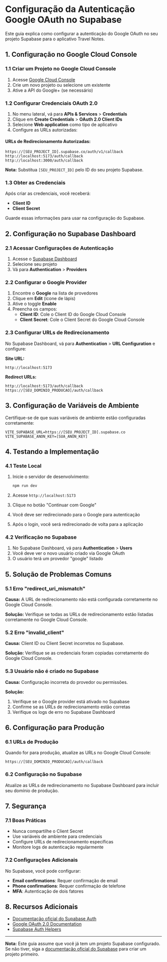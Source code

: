 # Configuração da Autenticação Google OAuth no Supabase

Este guia explica como configurar a autenticação do Google OAuth no seu projeto Supabase para o aplicativo Travel Notes.

## 1. Configuração no Google Cloud Console

### 1.1 Criar um Projeto no Google Cloud Console

1. Acesse [Google Cloud Console](https://console.cloud.google.com/)
2. Crie um novo projeto ou selecione um existente
3. Ative a API do Google+ (se necessário)

### 1.2 Configurar Credenciais OAuth 2.0

1. No menu lateral, vá para **APIs & Services** > **Credentials**
2. Clique em **Create Credentials** > **OAuth 2.0 Client IDs**
3. Selecione **Web application** como tipo de aplicativo
4. Configure as URLs autorizadas:

#### URLs de Redirecionamento Autorizadas:
```
https://[SEU_PROJECT_ID].supabase.co/auth/v1/callback
http://localhost:5173/auth/callback
http://localhost:3000/auth/callback
```

**Nota:** Substitua `[SEU_PROJECT_ID]` pelo ID do seu projeto Supabase.

### 1.3 Obter as Credenciais

Após criar as credenciais, você receberá:
- **Client ID**
- **Client Secret**

Guarde essas informações para usar na configuração do Supabase.

## 2. Configuração no Supabase Dashboard

### 2.1 Acessar Configurações de Autenticação

1. Acesse o [Supabase Dashboard](https://supabase.com/dashboard)
2. Selecione seu projeto
3. Vá para **Authentication** > **Providers**

### 2.2 Configurar o Google Provider

1. Encontre o **Google** na lista de provedores
2. Clique em **Edit** (ícone de lápis)
3. Ative o toggle **Enable**
4. Preencha os campos:
   - **Client ID**: Cole o Client ID do Google Cloud Console
   - **Client Secret**: Cole o Client Secret do Google Cloud Console

### 2.3 Configurar URLs de Redirecionamento

No Supabase Dashboard, vá para **Authentication** > **URL Configuration** e configure:

**Site URL:**
```
http://localhost:5173
```

**Redirect URLs:**
```
http://localhost:5173/auth/callback
https://[SEU_DOMINIO_PRODUCAO]/auth/callback
```

## 3. Configuração de Variáveis de Ambiente

Certifique-se de que suas variáveis de ambiente estão configuradas corretamente:

```env
VITE_SUPABASE_URL=https://[SEU_PROJECT_ID].supabase.co
VITE_SUPABASE_ANON_KEY=[SUA_ANON_KEY]
```

## 4. Testando a Implementação

### 4.1 Teste Local

1. Inicie o servidor de desenvolvimento:
   ```bash
   npm run dev
   ```

2. Acesse `http://localhost:5173`
3. Clique no botão "Continuar com Google"
4. Você deve ser redirecionado para o Google para autenticação
5. Após o login, você será redirecionado de volta para a aplicação

### 4.2 Verificação no Supabase

1. No Supabase Dashboard, vá para **Authentication** > **Users**
2. Você deve ver o novo usuário criado via Google OAuth
3. O usuário terá um provedor "google" listado

## 5. Solução de Problemas Comuns

### 5.1 Erro "redirect_uri_mismatch"

**Causa:** A URL de redirecionamento não está configurada corretamente no Google Cloud Console.

**Solução:** Verifique se todas as URLs de redirecionamento estão listadas corretamente no Google Cloud Console.

### 5.2 Erro "invalid_client"

**Causa:** Client ID ou Client Secret incorretos no Supabase.

**Solução:** Verifique se as credenciais foram copiadas corretamente do Google Cloud Console.

### 5.3 Usuário não é criado no Supabase

**Causa:** Configuração incorreta do provedor ou permissões.

**Solução:** 
1. Verifique se o Google provider está ativado no Supabase
2. Confirme se as URLs de redirecionamento estão corretas
3. Verifique os logs de erro no Supabase Dashboard

## 6. Configuração para Produção

### 6.1 URLs de Produção

Quando for para produção, atualize as URLs no Google Cloud Console:

```
https://[SEU_DOMINIO_PRODUCAO]/auth/callback
```

### 6.2 Configuração no Supabase

Atualize as URLs de redirecionamento no Supabase Dashboard para incluir seu domínio de produção.

## 7. Segurança

### 7.1 Boas Práticas

- Nunca compartilhe o Client Secret
- Use variáveis de ambiente para credenciais
- Configure URLs de redirecionamento específicas
- Monitore logs de autenticação regularmente

### 7.2 Configurações Adicionais

No Supabase, você pode configurar:
- **Email confirmations**: Requer confirmação de email
- **Phone confirmations**: Requer confirmação de telefone
- **MFA**: Autenticação de dois fatores

## 8. Recursos Adicionais

- [Documentação oficial do Supabase Auth](https://supabase.com/docs/guides/auth)
- [Google OAuth 2.0 Documentation](https://developers.google.com/identity/protocols/oauth2)
- [Supabase Auth Helpers](https://supabase.com/docs/guides/auth/auth-helpers)

---

**Nota:** Este guia assume que você já tem um projeto Supabase configurado. Se não tiver, siga a [documentação oficial do Supabase](https://supabase.com/docs/guides/getting-started) para criar um projeto primeiro.
